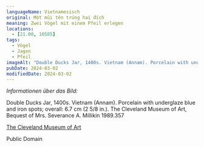 ```yaml
---
languageName: Vietnamesisch
original: Một mũi tên trúng hai đích
meaning: Zwei Vögel mit einem Pfeil erlegen
locations:
  - [21.00, 10585]
tags:
  - Vögel
  - Jagen
  - Pfeil
imageAlt: "Double Ducks Jar, 1400s. Vietnam (Annam). Porcelain with underglaze blue and iron spots; overall: 6.7 cm (2 5/8 in.). The Cleveland Museum of Art, Bequest of Mrs. Severance A. Millikin 1989.357"
pubDate: 2024-03-02
modifiedDate: 2024-03-02
---
```


_Informationen über das Bild:_

Double Ducks Jar, 1400s. Vietnam (Annam). Porcelain with underglaze blue and iron spots; overall: 6.7 cm (2 5/8 in.). The Cleveland Museum of Art, Bequest of Mrs. Severance A. Millikin 1989.357

[The Cleveland Museum of Art](https://www.clevelandart.org/art/1989.357)

Public Domain
